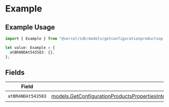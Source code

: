 # Example

## Example Usage

```typescript
import { Example } from "@vercel/sdk/models/getconfigurationproductsop.js";

let value: Example = {
  atBRANDAt543583: {},
};
```

## Fields

| Field                                                                                                                                                                                                                                                                        | Type                                                                                                                                                                                                                                                                         | Required                                                                                                                                                                                                                                                                     | Description                                                                                                                                                                                                                                                                  |
| ---------------------------------------------------------------------------------------------------------------------------------------------------------------------------------------------------------------------------------------------------------------------------- | ---------------------------------------------------------------------------------------------------------------------------------------------------------------------------------------------------------------------------------------------------------------------------- | ---------------------------------------------------------------------------------------------------------------------------------------------------------------------------------------------------------------------------------------------------------------------------- | ---------------------------------------------------------------------------------------------------------------------------------------------------------------------------------------------------------------------------------------------------------------------------- |
| `atBRANDAt543583`                                                                                                                                                                                                                                                            | [models.GetConfigurationProductsPropertiesIntegrationsResponse200ApplicationJSONResponseBodyProductsMetadataSchema8AtBRANDAt543583](../models/getconfigurationproductspropertiesintegrationsresponse200applicationjsonresponsebodyproductsmetadataschema8atbrandat543583.md) | :heavy_check_mark:                                                                                                                                                                                                                                                           | N/A                                                                                                                                                                                                                                                                          |